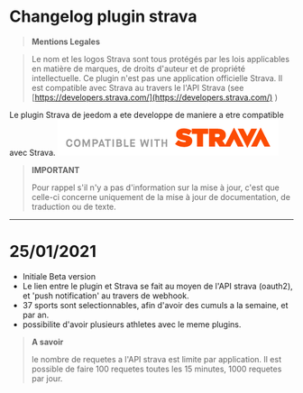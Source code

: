 # Changelog plugin strava


>**Mentions Legales**

>Le nom et les logos Strava sont tous protégés par les lois applicables en matière de marques, de droits d'auteur et de propriété intellectuelle.
Ce plugin n'est pas une application officielle Strava. Il est compatible avec Strava au travers le l'API Strava (see [https://developers.strava.com/](https://developers.strava.com/) )

Le plugin Strava de jeedom a ete developpe de maniere a etre compatible avec Strava.
![graph1](../assets/images/api_logo_cptblWith_strava_horiz_light.png)



>**IMPORTANT**
>
>Pour rappel s'il n'y a pas d'information sur la mise à jour, c'est que celle-ci concerne uniquement de la mise à jour de documentation, de traduction ou de texte.

***

# 25/01/2021

- Initiale Beta version
- Le lien entre le plugin et Strava se fait au moyen de l'API strava (oauth2), et 'push notification' au travers de webhook.
- 37 sports sont selectionnables, afin d'avoir des cumuls a la semaine, et par an.
- possibilite d'avoir plusieurs athletes avec le meme plugins. 

>**A savoir**
>
>le nombre de requetes a l'API strava est limite par application. Il est possible de faire 100 requetes toutes les 15 minutes, 1000 requetes par jour.
